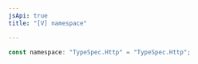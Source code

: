 ```yaml
---
jsApi: true
title: "[V] namespace"

---
```

```ts
const namespace: "TypeSpec.Http" = "TypeSpec.Http";
```
